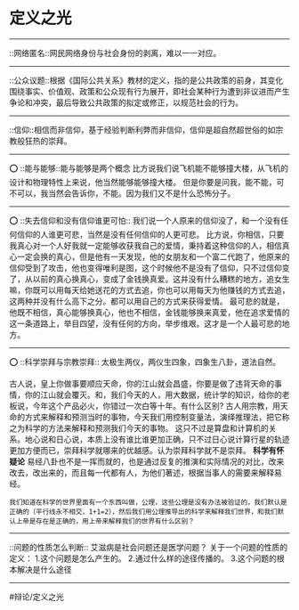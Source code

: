 # 定义之光
- - - -
::网络匿名::网民网络身份与社会身份的剥离，难以一一对应。
- - - -
::公众议题::根据《国际公共关系》教材的定义，指的是公共政策的前身，其变化围绕事实、价值观、政策和公众现有行为展开，即社会某种行为遭到非议进而产生争论和冲突，最后导致公共政策的拟定或修正，以规范社会的行为。
- - - -
::信仰::相信而非信仰，基于经验判断利弊而非信仰，信仰是超自然超世俗的如宗教般狂热的崇拜。
- - - -
⭕
::能与能够::能与能够是两个概念
比方说我们说飞机能不能够撞大楼，从飞机的设计和物理特性上来说，他当然能够能够撞大楼。
但是你要是问我，能不能，可不可以，我当然会告诉你，不能。因为我们又不是什么恐怖分子。
- - - -
⭕
::失去信仰和没有信仰谁更可怕::
我们说一个人原来的信仰没了，和一个没有任何信仰的人谁更可悲，当然是没有任何信仰的人更可悲。
比方说，你相信，只要我真心对一个人好我就一定能够收获我自己的爱情，秉持着这种信仰的人，相信真心一定会换的真心，但是他有一天发现，他的女朋友和一个富二代跑了，他原来的信仰受到了攻击，他也变得唯利是图，这个时候他不是没有了信仰，只不过信仰变了，从以前的真心换真心，变成了金钱换真爱。这并没有什么糟糕的地方，追女生嘛，你既可以用每天给她送花的方式去追，你也可以用每天为他赚钱的方式去追，这两种并没有什么高下之分。都可以用自己的方式来获得爱情。
最可悲的就是，他既不相信，真心能够换真心，他也不相信，金钱能够换来真爱，他在追求爱情的这一条道路上，举目四望，没有任何的方向，举步维艰。这才是一个人最可悲的地方。
- - - -
⭕
::科学崇拜与宗教崇拜::
太极生两仪，两仪生四象，四象生八卦，道法自然。

古人说，皇上你做事要顺应天命，你的江山就会昌盛，你要是做了违背天命的事情，你的江山就会覆灭。和，我们今天的人，用大数据，统计学的知识，给你的老板说，今年这个产品必火，你错过一次白等十年。有什么区别?
古人用宗教，用天命的方式来解释和预测当时的事物，今天我们用控制变量法，演绎推理法，把它称之为科学的方法来解释和预测我们今天的事物。
这只不过是算盘和计算机的关系。地心说和日心说，本质上没有谁比谁更加正确，只不过日心说计算行星的轨迹更加方便而已，崇拜科学就哪来的优越感。认为崇拜科学就不是崇拜。
**科学有怀疑论**
易经八卦也不是一挥而就的，也是通过反复的推演和实际情况的对比，改来改去，改出来的，而且每一代都有人，为他们著述，根据当事人的需要来解释易经。
```
我们知道在科学的世界里面有一个东西叫做，公理，这些公理是没有办法被验证的，我们默认是正确的（平行线永不相交，1+1=2），然后我们用公理推导出的科学来解释我们世界，和我们默认上帝是存在是正确的，用上帝来解释我们的世界有什么区别？
```
- - - -
::问题的性质怎么判断::
艾滋病是社会问题还是医学问题？
关于一个问题的性质的定义：
1.这个问题是怎么产生的。
2.通过什么样的途径传播的。
3.这个问题的根本解决是什么途径
- - - -




















#辩论/定义之光